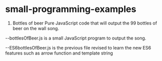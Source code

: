 # small-programming-examples

1. Bottles of beer
Pure JavaScript code that will output the 99 bottles of beer on the wall song.

--bottlesOfBeer.js is a small JavaScript program to output the song.

--ES6bottlesOfBeer.js is the previous file revised to learn the new ES6 features such as arrow function and template string
